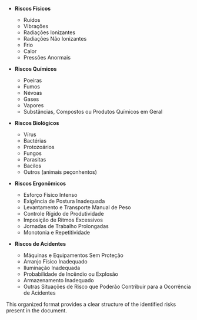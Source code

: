 - **Riscos Físicos**
  - Ruídos
  - Vibrações
  - Radiações Ionizantes
  - Radiações Não Ionizantes
  - Frio
  - Calor
  - Pressões Anormais
  
- **Riscos Químicos**
  - Poeiras
  - Fumos
  - Névoas
  - Gases
  - Vapores
  - Substâncias, Compostos ou Produtos Químicos em Geral

- **Riscos Biológicos**
  - Vírus
  - Bactérias
  - Protozoários
  - Fungos
  - Parasitas
  - Bacilos
  - Outros (animais peçonhentos)

- **Riscos Ergonômicos**
  - Esforço Físico Intenso
  - Exigência de Postura Inadequada
  - Levantamento e Transporte Manual de Peso
  - Controle Rígido de Produtividade
  - Imposição de Ritmos Excessivos
  - Jornadas de Trabalho Prolongadas
  - Monotonia e Repetitividade

- **Riscos de Acidentes**
  - Máquinas e Equipamentos Sem Proteção
  - Arranjo Físico Inadequado
  - Iluminação Inadequada
  - Probabilidade de Incêndio ou Explosão
  - Armazenamento Inadequado
  - Outras Situações de Risco que Poderão Contribuir para a Ocorrência de Acidentes

This organized format provides a clear structure of the identified risks present in the document.